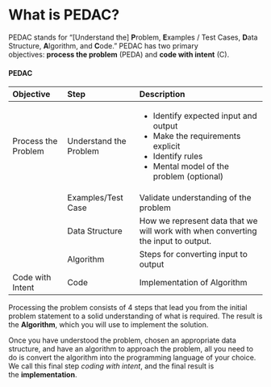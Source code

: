 # What is PEDAC?

PEDAC stands for “[Understand the] **P**roblem, **E**xamples / Test Cases, **D**ata Structure, **A**lgorithm, and **C**ode.” PEDAC has two primary objectives: **process the problem** (PEDA) and **code with intent** (C).

#### PEDAC
| Objective | Step | Description|
| :--- | :---  | :-----      |
| Process the Problem | Understand the Problem | <ul><li>Identify expected input and output</li><li>Make the requirements explicit</li><li>Identify rules</li><li>Mental model of the problem (optional)</li></ul> |
| | Examples/Test Case | Validate understanding of the problem |
| | Data Structure | How we represent data that we will work with when converting the input to output. |
| | Algorithm | Steps for converting input to output |
| Code with Intent | Code | Implementation of Algorithm |

Processing the problem consists of 4 steps that lead you from the initial problem statement to a solid understanding of what is required. The result is the **Algorithm**, which you will use to implement the solution.

Once you have understood the problem, chosen an appropriate data structure, and have an algorithm to approach the problem, all you need to do is convert the algorithm into the programming language of your choice. We call this final step _coding with intent_, and the final result is the **implementation**.

